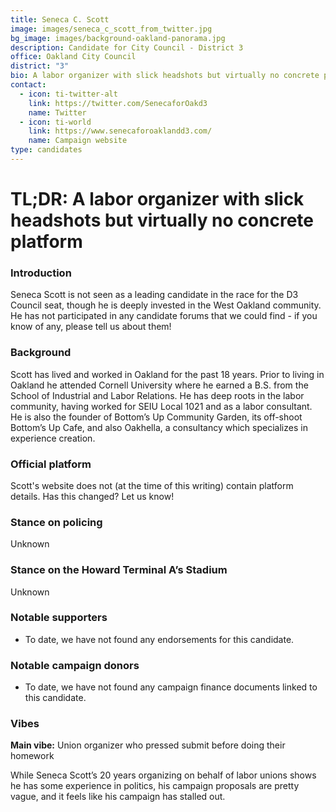 ```yaml
---
title: Seneca C. Scott
image: images/seneca_c_scott_from_twitter.jpg
bg_image: images/background-oakland-panorama.jpg
description: Candidate for City Council - District 3
office: Oakland City Council
district: "3"
bio: A labor organizer with slick headshots but virtually no concrete platform
contact:
  - icon: ti-twitter-alt
    link: https://twitter.com/SenecaforOakd3
    name: Twitter
  - icon: ti-world
    link: https://www.senecaforoaklandd3.com/
    name: Campaign website
type: candidates
---
```

# TL;DR: A labor organizer with slick headshots but virtually no concrete platform

### Introduction

Seneca Scott is not seen as a leading candidate in the race for the D3 Council seat, though he is deeply invested in the West Oakland community. He has not participated in any candidate forums that we could find - if you know of any, please tell us about them!

### Background

Scott has lived and worked in Oakland for the past 18 years. Prior to living in Oakland he attended Cornell University where he earned a B.S. from the School of Industrial and Labor Relations. He has deep roots in the labor community, having worked for SEIU Local 1021 and as a labor consultant. He is also the founder of Bottom’s Up Community Garden, its off-shoot Bottom’s Up Cafe, and also Oakhella, a consultancy which specializes in experience creation.

### Official platform

Scott's website does not (at the time of this writing) contain platform details. Has this changed? Let us know!

### Stance on policing

Unknown

### Stance on the Howard Terminal A’s Stadium

Unknown

### Notable supporters

* To date, we have not found any endorsements for this candidate.

### Notable campaign donors

* To date, we have not found any campaign finance documents linked to this candidate.

### Vibes

**Main vibe:** Union organizer who pressed submit before doing their homework

While Seneca Scott’s 20 years organizing on behalf of labor unions shows he has some experience in politics, his campaign proposals are pretty vague, and it feels like his campaign has stalled out.